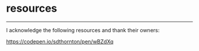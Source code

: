 # resources
---
I acknowledge the following resources and thank their owners:

https://codepen.io/sdthornton/pen/wBZdXq
